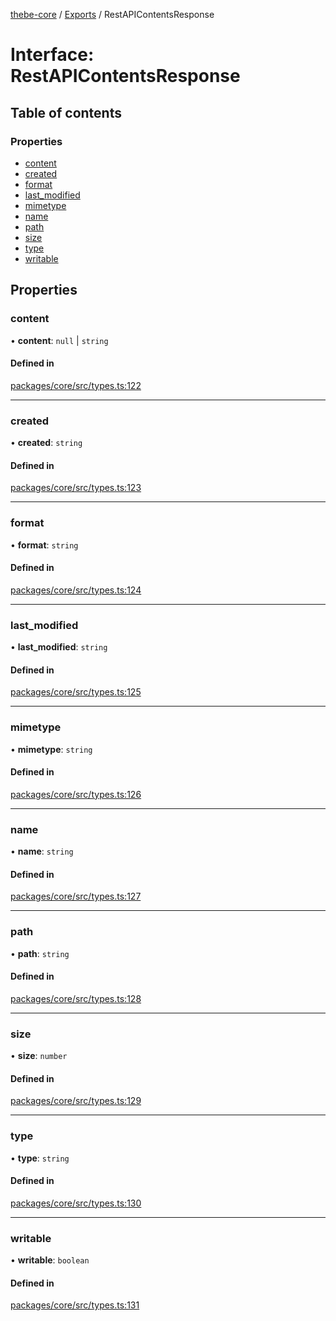 [thebe-core](../README.md) / [Exports](../modules.md) / RestAPIContentsResponse

# Interface: RestAPIContentsResponse

## Table of contents

### Properties

- [content](RestAPIContentsResponse.md#content)
- [created](RestAPIContentsResponse.md#created)
- [format](RestAPIContentsResponse.md#format)
- [last\_modified](RestAPIContentsResponse.md#last_modified)
- [mimetype](RestAPIContentsResponse.md#mimetype)
- [name](RestAPIContentsResponse.md#name)
- [path](RestAPIContentsResponse.md#path)
- [size](RestAPIContentsResponse.md#size)
- [type](RestAPIContentsResponse.md#type)
- [writable](RestAPIContentsResponse.md#writable)

## Properties

### content

• **content**: ``null`` \| `string`

#### Defined in

[packages/core/src/types.ts:122](https://github.com/executablebooks/thebe/blob/807ffe4/packages/core/src/types.ts#L122)

___

### created

• **created**: `string`

#### Defined in

[packages/core/src/types.ts:123](https://github.com/executablebooks/thebe/blob/807ffe4/packages/core/src/types.ts#L123)

___

### format

• **format**: `string`

#### Defined in

[packages/core/src/types.ts:124](https://github.com/executablebooks/thebe/blob/807ffe4/packages/core/src/types.ts#L124)

___

### last\_modified

• **last\_modified**: `string`

#### Defined in

[packages/core/src/types.ts:125](https://github.com/executablebooks/thebe/blob/807ffe4/packages/core/src/types.ts#L125)

___

### mimetype

• **mimetype**: `string`

#### Defined in

[packages/core/src/types.ts:126](https://github.com/executablebooks/thebe/blob/807ffe4/packages/core/src/types.ts#L126)

___

### name

• **name**: `string`

#### Defined in

[packages/core/src/types.ts:127](https://github.com/executablebooks/thebe/blob/807ffe4/packages/core/src/types.ts#L127)

___

### path

• **path**: `string`

#### Defined in

[packages/core/src/types.ts:128](https://github.com/executablebooks/thebe/blob/807ffe4/packages/core/src/types.ts#L128)

___

### size

• **size**: `number`

#### Defined in

[packages/core/src/types.ts:129](https://github.com/executablebooks/thebe/blob/807ffe4/packages/core/src/types.ts#L129)

___

### type

• **type**: `string`

#### Defined in

[packages/core/src/types.ts:130](https://github.com/executablebooks/thebe/blob/807ffe4/packages/core/src/types.ts#L130)

___

### writable

• **writable**: `boolean`

#### Defined in

[packages/core/src/types.ts:131](https://github.com/executablebooks/thebe/blob/807ffe4/packages/core/src/types.ts#L131)

